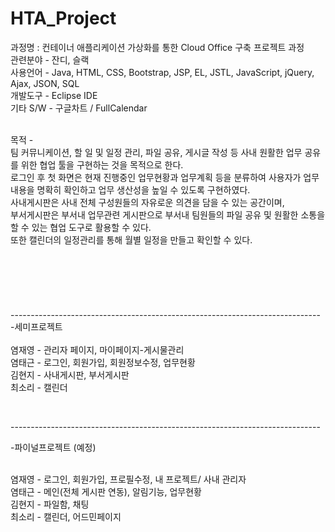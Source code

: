 # HTA_Project
  과정명 : 컨테이너 애플리케이션 가상화를 통한 Cloud Office 구축 프로젝트 과정 <br/>
  관련분야 - 잔디, 슬랙 <br/>
  사용언어 - Java, HTML, CSS, Bootstrap, JSP, EL, JSTL, JavaScript, jQuery, Ajax, JSON, SQL <br/>
  개발도구 - Eclipse IDE <br/>
  기타 S/W - 구글차트 / FullCalendar <br/> <br/>

  목적 -  <br/>
    팀 커뮤니케이션, 할 일 및 일정 관리, 파일 공유, 게시글 작성 등 사내 원활한 업무 공유를 위한 협업 툴을 구현하는 것을 목적으로 한다. <br/>
    로그인 후 첫 화면은 현재 진행중인 업무현황과 업무계획 등을 분류하여 사용자가 업무내용을 명확히 확인하고 업무 생산성을 높일 수 있도록 구현하였다. <br/>
    사내게시판은 사내 전체 구성원들의 자유로운 의견을 담을 수 있는 공간이며,  <br/>
    부서게시판은 부서내 업무관련 게시판으로 부서내 팀원들의 파일 공유 및 원활한 소통을 할 수 있는 협업 도구로 활용할 수 있다.  <br/>
    또한 캘린더의 일정관리를 통해 월별 일정을 만들고 확인할 수 있다. <br/>
 <br/>
 <br/>
 <br/> <br/>
 <br/>
 <br/>
----------------------------------------------------------------------------- <br/>
-세미프로젝트 <br/>
 <br/>
  염재영 - 관리자 페이지, 마이페이지-게시물관리 <br/>
  염태근 - 로그인, 회원가입, 회원정보수정, 업무현황 <br/>
  김현지 - 사내게시판, 부서게시판  <br/>
  최소리 - 캘린더 <br/>

 <br/>


----------------------------------------------------------------------------- <br/>

-파이널프로젝트 (예정) <br/>
 <br/>

  염재영 - 로그인, 회원가입, 프로필수정, 내 프로젝트/ 사내 관리자 <br/>
  염태근 - 메인(전체 게시판 연동), 알림기능, 업무현황  <br/>
  김현지 - 파일함, 채팅  <br/>
  최소리 - 캘린더, 어드민페이지 <br/>


